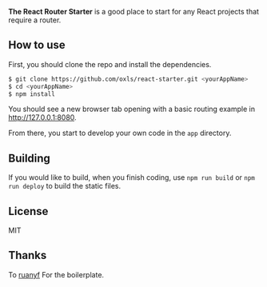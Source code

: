 **The React Router Starter** is a good place to start for any React projects that require a router.

## How to use

First, you should clone the repo and install the dependencies.

```bash
$ git clone https://github.com/oxls/react-starter.git <yourAppName>
$ cd <yourAppName>
$ npm install
```

You should see a new browser tab opening with a basic routing example in http://127.0.0.1:8080.

From there, you start to develop your own code in the `app` directory.

## Building

If you would like to build, when you finish coding, use `npm run build` or `npm run deploy` to build the static files.

## License

MIT

## Thanks

To [ruanyf](https://github.com/ruanyf/react-babel-webpack-boilerplate) For the boilerplate.
